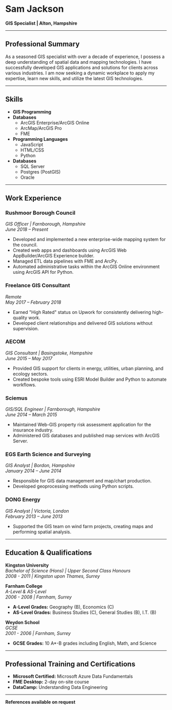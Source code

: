 # **Sam Jackson**

**GIS Specialist | Alton, Hampshire**

---

## **Professional Summary**
As a seasoned GIS specialist with over a decade of experience, I possess a deep understanding of spatial data and mapping technologies. I have successfully developed GIS applications and solutions for clients across various industries. I am now seeking a dynamic workplace to apply my expertise, learn new skills, and utilize the latest GIS technologies.

---

## **Skills**

- **GIS Programming**
- **Databases**
  - ArcGIS Enterprise/ArcGIS Online
  - ArcMap/ArcGIS Pro
  - FME
- **Programming Languages**
  - JavaScript
  - HTML/CSS
  - Python
- **Databases**
  - SQL Server
  - Postgres (PostGIS)
  - Oracle

---

## **Work Experience**

### **Rushmoor Borough Council**  
*GIS Officer | Farnborough, Hampshire*  
*June 2018 – Present*

- Developed and implemented a new enterprise-wide mapping system for the council.
- Created web apps and dashboards using ArcGIS Web AppBuilder/ArcGIS Experience builder.
- Managed ETL data pipelines with FME and ArcPy.
- Automated administrative tasks within the ArcGIS Online environment using ArcGIS API for Python.

### **Freelance GIS Consultant**  
*Remote*  
*May 2017 – February 2018*

- Earned "High Rated" status on Upwork for consistently delivering high-quality work.
- Developed client relationships and delivered GIS solutions without supervision.

### **AECOM**  
*GIS Consultant | Basingstoke, Hampshire*  
*June 2015 – May 2017*

- Provided GIS support for clients in energy, utilities, urban planning, and ecology sectors.
- Created bespoke tools using ESRI Model Builder and Python to automate workflows.

### **Sciemus**  
*GIS/SQL Engineer | Farnborough, Hampshire*  
*June 2014 – March 2015*

- Maintained Web-GIS property risk assessment application for the insurance industry.
- Administered GIS databases and published map services with ArcGIS Server.

### **EGS Earth Science and Surveying**  
*GIS Analyst | Bordon, Hampshire*  
*January 2014 – June 2014*

- Responsible for GIS data management and map/chart production.
- Developed geoprocessing methods using Python scripts.

### **DONG Energy**  
*GIS Analyst | Victoria, London*  
*February 2013 – June 2013*

- Supported the GIS team on wind farm projects, creating maps and performing spatial analysis.

---

## **Education & Qualifications**

**Kingston University**  
*Bachelor of Science (Hons) | Upper Second Class Honours*  
*2008 - 2011 | Kingston upon Thames, Surrey*

**Farnham College**  
*A-Level & AS-Level*  
*2006 - 2008 | Farnham, Surrey*  
- **A-Level Grades:** Geography (B), Economics (C)  
- **AS-Level Grades:** Business Studies (C), General Studies (B), I.T. (B)

**Weydon School**  
*GCSE*  
*2001 - 2006 | Farnham, Surrey*  
- **GCSE Grades:** 10 A*-B grades including English, Math, and Science

---

## **Professional Training and Certifications**

- **Microsoft Certified:** Microsoft Azure Data Fundamentals
- **FME Desktop:** 2-day on-site course
- **DataCamp:** Understanding Data Engineering

---

**References available on request**
